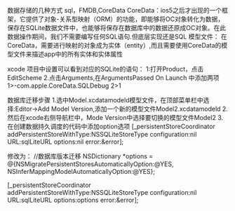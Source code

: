 数据存储的几种方式
sql，FMDB,CoreData
CoreData：ios5之后才出现的一个框架，它提供了对象-关系型映射（ORM）的功能，即能够将OC对象转化为数据，保存在SQLite数据文件中，也能够将保存在数据库中的数据还原成OC对象。在此数据操作期间，我们不需要编写任何SQL语句.但底层实现还是SQL
模型文件：
在CoreData，需要进行映射的对象成为实体（entity）,而且需要使用CoreData的模型文件来描述app中的所有实体和实体属性

xcode 项目中设置可以看到对应的SQLite的语句：
1:打开Product，点击EditScheme
2.点击Arguments,在ArgumentsPassed On Launch 中添加两项
1>-com.apple.CoreData.SQLDebug
2>1


数据库迁移步骤
1.选中Model.xcdatamodeld模型文件，在顶部菜单栏中选择:Editor->Add Model Version,添加一个新的模型文件Model2.xcdatamodeld
2.然后在xcode右侧导航栏中，Mode Version中选择要切换的模型文件Model2
3.在创建数据持久调度的代码中添加option选项
 [_persistentStoreCoordinator addPersistentStoreWithType:NSSQLiteStoreType configuration:nil URL:sqlLiteURL options:nil error:&error];
 
 修改为：
 //数据库版本迁移
 NSDictionary *options = @{NSMigratePersistentStoresAutomaticallyOption:@YES, NSInferMappingModelAutomaticallyOption:@YES};
 
 [_persistentStoreCoordinator addPersistentStoreWithType:NSSQLiteStoreType configuration:nil URL:sqlLiteURL options:options error:&error];
